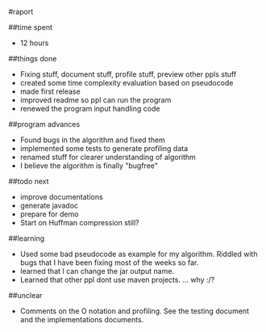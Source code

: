 #raport

##time spent
- 12 hours

##things done
- Fixing stuff, document stuff, profile stuff, preview other ppls stuff
- created some time complexity evaluation based on pseudocode
- made first release
- improved readme so ppl can run the program
- renewed the program input handling code

##program advances
- Found bugs in the algorithm and fixed them
- implemented some tests to generate profiling data
- renamed stuff for clearer understanding of algorithm
- I believe the algorithm is finally "bugfree"

##todo next
- improve documentations
- generate javadoc
- prepare for demo
- Start on Huffman compression still?

##learning
- Used some bad pseudocode as example for my algorithm. Riddled with bugs that I have been fixing most of the weeks so far.
- learned that I can change the jar output name.
- Learned that other ppl dont use maven projects. ... why :/?

##unclear
- Comments on the O notation and profiling. See the testing document and the implementations documents.
